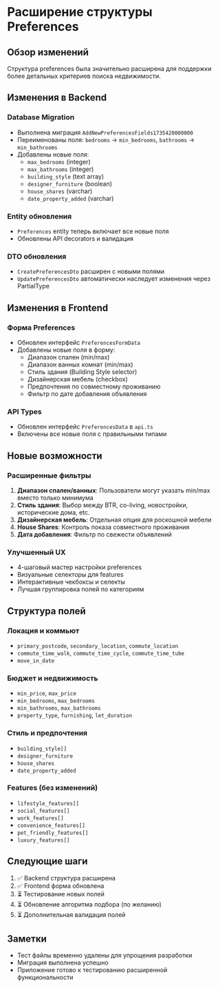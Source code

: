 # Расширение структуры Preferences

## Обзор изменений

Структура preferences была значительно расширена для поддержки более детальных критериев поиска недвижимости.

## Изменения в Backend

### Database Migration

- Выполнена миграция `AddNewPreferencesFields1735420000000`
- Переименованы поля: `bedrooms` → `min_bedrooms`, `bathrooms` → `min_bathrooms`
- Добавлены новые поля:
  - `max_bedrooms` (integer)
  - `max_bathrooms` (integer)
  - `building_style` (text array)
  - `designer_furniture` (boolean)
  - `house_shares` (varchar)
  - `date_property_added` (varchar)

### Entity обновления

- `Preferences` entity теперь включает все новые поля
- Обновлены API decorators и валидация

### DTO обновления

- `CreatePreferencesDto` расширен с новыми полями
- `UpdatePreferencesDto` автоматически наследует изменения через PartialType

## Изменения в Frontend

### Форма Preferences

- Обновлен интерфейс `PreferencesFormData`
- Добавлены новые поля в форму:
  - Диапазон спален (min/max)
  - Диапазон ванных комнат (min/max)
  - Стиль здания (Building Style selector)
  - Дизайнерская мебель (checkbox)
  - Предпочтения по совместному проживанию
  - Фильтр по дате добавления объявления

### API Types

- Обновлен интерфейс `PreferencesData` в `api.ts`
- Включены все новые поля с правильными типами

## Новые возможности

### Расширенные фильтры

1. **Диапазон спален/ванных**: Пользователи могут указать min/max вместо только минимума
2. **Стиль здания**: Выбор между BTR, co-living, новостройки, исторические дома, etc.
3. **Дизайнерская мебель**: Отдельная опция для роскошной мебели
4. **House Shares**: Контроль показа совместного проживания
5. **Дата добавления**: Фильтр по свежести объявлений

### Улучшенный UX

- 4-шаговый мастер настройки preferences
- Визуальные селекторы для features
- Интерактивные чекбоксы и селекты
- Лучшая группировка полей по категориям

## Структура полей

### Локация и коммьют

- `primary_postcode`, `secondary_location`, `commute_location`
- `commute_time_walk`, `commute_time_cycle`, `commute_time_tube`
- `move_in_date`

### Бюджет и недвижимость

- `min_price`, `max_price`
- `min_bedrooms`, `max_bedrooms`
- `min_bathrooms`, `max_bathrooms`
- `property_type`, `furnishing`, `let_duration`

### Стиль и предпочтения

- `building_style[]`
- `designer_furniture`
- `house_shares`
- `date_property_added`

### Features (без изменений)

- `lifestyle_features[]`
- `social_features[]`
- `work_features[]`
- `convenience_features[]`
- `pet_friendly_features[]`
- `luxury_features[]`

## Следующие шаги

1. ✅ Backend структура расширена
2. ✅ Frontend форма обновлена
3. ⏳ Тестирование новых полей
4. ⏳ Обновление алгоритма подбора (по желанию)
5. ⏳ Дополнительная валидация полей

## Заметки

- Тест файлы временно удалены для упрощения разработки
- Миграция выполнена успешно
- Приложение готово к тестированию расширенной функциональности
